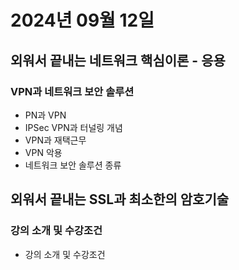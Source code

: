 # 2024년 09월 12일

## 외워서 끝내는 네트워크 핵심이론 - 응용

### VPN과 네트워크 보안 솔루션

- PN과 VPN
- IPSec VPN과 터널링 개념
- VPN과 재택근무
- VPN 악용
- 네트워크 보안 솔루션 종류

## 외워서 끝내는 SSL과 최소한의 암호기술

### 강의 소개 및 수강조건

- 강의 소개 및 수강조건
